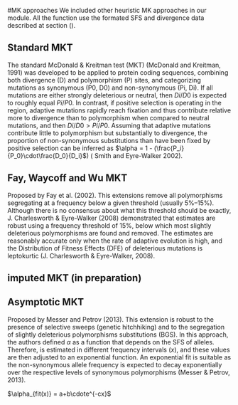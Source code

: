 #MK approaches
We included other heuristic MK approaches in our module. All the function use the formated SFS and divergence data described at section ().

## Standard MKT
The standard McDonald & Kreitman test (MKT) (McDonald and Kreitman, 1991) was developed to be applied to protein coding sequences, combining both divergence (D) and polymorphism (P) sites, and categorizing mutations as synonymous (P0, D0) and non-synonymous (Pi, Di). If all mutations are either strongly deleterious or neutral, then $Di/D0$ is expected to roughly equal $Pi/P0$. In contrast, if positive selection is operating in the region, adaptive mutations rapidly reach fixation and thus contribute relative more to divergence than to polymorphism when compared to neutral mutations, and then $Di/D0 > Pi/P0$. Assuming that adaptive mutations contribute little to polymorphism but substantially to divergence, the proportion of non-synonymous substitutions than have been fixed by positive selection can be inferred as $\alpha = 1 - (\frac{P_i}{P_0}\cdot\frac{D_0}{D_i}$) ( Smith and Eyre-Walker 2002).

## Fay, Waycoff and Wu MKT
Proposed by Fay et al. (2002). This extensions remove all polymorphisms segregating at a frequency below a given threshold (usually 5%–15%). Although there is no consensus about what this threshold should be exactly, J. Charlesworth & Eyre-Walker  (2008) demonstrated that  estimates are robust using a frequency threshold of 15%, below which most slightly deleterious polymorphisms are found and removed. The estimates are reasonably accurate only when the rate of adaptive evolution is high, and the Distribution of Fitness Effects (DFE) of deleterious mutations is leptokurtic (J. Charlesworth & Eyre-Walker, 2008).

## imputed MKT (in preparation)

## Asymptotic MKT
Proposed by Messer and Petrov (2013). This extension is robust to the presence of selective sweeps (genetic hitchhiking) and to the segregation of slightly deleterious polymorphisms substitutions (BGS). In this approach, the authors defined $\alpha$ as a function that depends on the SFS of alleles. Therefore, is estimated in different frequency intervals ($x$), and these values are then adjusted to an exponential function. An exponential fit is suitable as the non-synonymous allele frequency is expected to decay exponentially over the respective levels of synonymous polymorphisms (Messer & Petrov, 2013).

$\alpha_{fit(x)} = a+b\cdote^{-cx}$